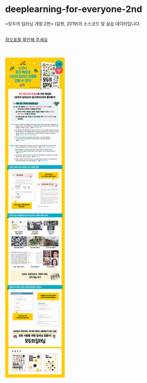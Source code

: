 # deeplearning-for-everyone-2nd
<모두의 딥러닝 개정 2판> (길벗, 2019)의 소스코드 및 실습 데이터입니다. <br/><br/>

[정오표를 확인해 주세요](./모두의_딥러닝_정오표_20210730.pdf)

<br/><br/>
[![ex_screenshot](./img/상세페이지_모두의딥러닝개정2판_750px.jpg)](http://www.yes24.com/Product/Goods/86611190)
